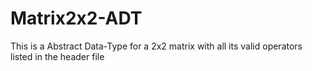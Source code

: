 # Matrix2x2-ADT

This is a Abstract Data-Type for a 2x2 matrix with all its valid operators listed in the header file
